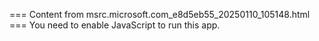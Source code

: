 === Content from msrc.microsoft.com_e8d5eb55_20250110_105148.html ===
You need to enable JavaScript to run this app.
